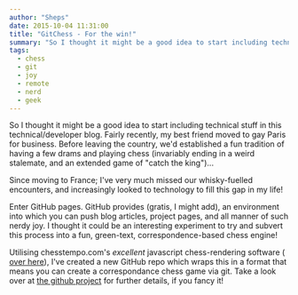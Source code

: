 ```yaml
---
author: "Sheps"
date: 2015-10-04 11:31:00
title: "GitChess - For the win!"
summary: "So I thought it might be a good idea to start including technical stuff in this technical/developer blog. Fairly recently, my best friend moved to gay Paris for business."
tags:
  - chess
  - git
  - joy
  - remote
  - nerd
  - geek
---
```


So I thought it might be a good idea to start including technical stuff in this technical/developer blog. Fairly recently, my best friend moved to gay Paris for business. Before leaving the country, we'd established a fun tradition of having a few drams and playing chess (invariably ending in a weird stalemate, and an extended game of "catch the king")...

Since moving to France; I've very much missed our whisky-fuelled encounters, and increasingly looked to technology to fill this
gap in my life!

Enter GitHub pages. GitHub provides (gratis, I might add), an environment into which you can push blog articles, project pages,
and all manner of such nerdy joy. I thought it could be an interesting experiment to try and subvert this process into a fun,
green-text, correspondence-based chess engine!

Utilising chesstempo.com's _excellent_ javascript chess-rendering software (<a href="http://chesstempo.com/pgn-viewer.html"> over here</a>),
I've created a new GitHub repo which wraps this in a format that means you can create a correspondance chess game via git. Take
a look over at <a href="https://github.com/thesheps/chess">the github project</a> for further details, if you fancy it!
